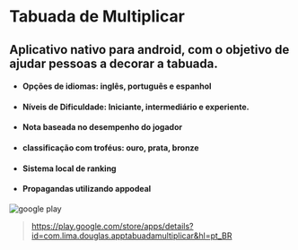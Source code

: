 # Tabuada de Multiplicar


## Aplicativo nativo para android, com o objetivo de ajudar pessoas a decorar a tabuada.

- #### Opções de idiomas: inglês, português e espanhol
- #### Níveis de Dificuldade: Iniciante, intermediário e experiente.
- #### Nota baseada no desempenho do jogador
- #### classificação com troféus: ouro, prata, bronze
- #### Sistema local de ranking
- #### Propagandas utilizando appodeal

![google play](https://user-images.githubusercontent.com/21013545/29212999-b5e675f0-7e77-11e7-802c-47c25e6e6e20.PNG)

> https://play.google.com/store/apps/details?id=com.lima.douglas.apptabuadamultiplicar&hl=pt_BR
